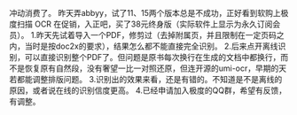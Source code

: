 冲动消费了。
昨天弄abbyy，试了11、15两个版本总是不成功，正好看到软购上极度扫描 OCR 在促销，入正吧，买了38元终身版（实际软件上显示为永久订阅会员）。
1.昨天先试着导入一个PDF，修剪过（去掉附属页，并且限制在一定页码之内，当时是按doc2x的要求），结果怎么都不能直接完全识别。
2.后来点开离线识别，可以直接识别整个PDF了。但问题是原书每次换行在生成的文档中都换行，而不是恢复原有自然段，没有奢望一比一对照还原，但连开源的umi-ocr，早期的天若都能调整排版问题。
3.识别出的效果来看，还是有错的。不知道是不是离线的原因，或者说在线的识别信度更高。
4.已经申请加入极度的QQ群，希望有反馈，有调整。